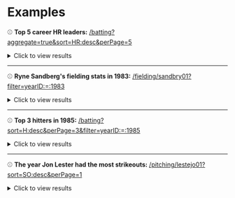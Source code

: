 # Examples


:baseball: **Top 5 career HR leaders:** [/batting?aggregate=true&sort=HR:desc&perPage=5](https://api.mlb-data.ryanrickgauer.com/main.php/batting?aggregate=true&sort=HR:desc&perPage=5)

<details><summary>Click to view results</summary>

```json
[
    {
        "playerID": "bondsba01",
        "nameFirst": "Barry",
        "nameLast": "Bonds",
        "years": 22,
        "G": 2986,
        "G_batting": null,
        "AB": 9847,
        "R": 2227,
        "H": 2935,
        "2B": 601,
        "3B": 77,
        "HR": 762,
        "RBI": 1996,
        "SB": 514,
        "CS": 141,
        "BB": 2558,
        "SO": 1539,
        "IBB": 688,
        "HBP": 106,
        "SH": 4,
        "SF": 91,
        "GIDP": 165
    },
    {
        "playerID": "aaronha01",
        "nameFirst": "Hank",
        "nameLast": "Aaron",
        "years": 23,
        "G": 3298,
        "G_batting": null,
        "AB": 12364,
        "R": 2174,
        "H": 3771,
        "2B": 624,
        "3B": 98,
        "HR": 755,
        "RBI": 2297,
        "SB": 240,
        "CS": 73,
        "BB": 1402,
        "SO": 1383,
        "IBB": 293,
        "HBP": 32,
        "SH": 21,
        "SF": 121,
        "GIDP": 328
    },
    {
        "playerID": "ruthba01",
        "nameFirst": "Babe",
        "nameLast": "Ruth",
        "years": 22,
        "G": 2503,
        "G_batting": null,
        "AB": 8398,
        "R": 2174,
        "H": 2873,
        "2B": 506,
        "3B": 136,
        "HR": 714,
        "RBI": 2217,
        "SB": 123,
        "CS": 117,
        "BB": 2062,
        "SO": 1330,
        "IBB": null,
        "HBP": 43,
        "SH": 113,
        "SF": null,
        "GIDP": 2
    },
    {
        "playerID": "rodrial01",
        "nameFirst": "Alex",
        "nameLast": "Rodriguez",
        "years": 22,
        "G": 2784,
        "G_batting": null,
        "AB": 10566,
        "R": 2021,
        "H": 3115,
        "2B": 548,
        "3B": 31,
        "HR": 696,
        "RBI": 2086,
        "SB": 329,
        "CS": 76,
        "BB": 1338,
        "SO": 2287,
        "IBB": 97,
        "HBP": 176,
        "SH": 16,
        "SF": 111,
        "GIDP": 261
    },
    {
        "playerID": "mayswi01",
        "nameFirst": "Willie",
        "nameLast": "Mays",
        "years": 22,
        "G": 2992,
        "G_batting": null,
        "AB": 10881,
        "R": 2062,
        "H": 3283,
        "2B": 523,
        "3B": 140,
        "HR": 660,
        "RBI": 1903,
        "SB": 338,
        "CS": 103,
        "BB": 1464,
        "SO": 1526,
        "IBB": 192,
        "HBP": 44,
        "SH": 13,
        "SF": 91,
        "GIDP": 251
    }
]
```

</details>


---

:baseball: **Ryne Sandberg's fielding stats in 1983:** [/fielding/sandbry01?filter=yearID:=:1983](https://api.mlb-data.ryanrickgauer.com/main.php/fielding/sandbry01?filter=yearID:=:1983)


<details><summary>Click to view results</summary>

```json
[
    {
        "playerID": "sandbry01",
        "nameFirst": "Ryne",
        "nameLast": "Sandberg",
        "yearID": 1983,
        "stint": 1,
        "teamID": "CHN",
        "team_ID": 1871,
        "teamName": "Chicago Cubs",
        "lgID": "NL",
        "POS": "2B",
        "G": 157,
        "GS": 153,
        "InnOuts": 4045,
        "PO": 330,
        "A": 571,
        "E": 13,
        "DP": 126,
        "PB": null,
        "WP": null,
        "SB": null,
        "CS": null,
        "ZR": null
    },
    {
        "playerID": "sandbry01",
        "nameFirst": "Ryne",
        "nameLast": "Sandberg",
        "yearID": 1983,
        "stint": 1,
        "teamID": "CHN",
        "team_ID": 1871,
        "teamName": "Chicago Cubs",
        "lgID": "NL",
        "POS": "SS",
        "G": 1,
        "GS": 0,
        "InnOuts": 3,
        "PO": 0,
        "A": 1,
        "E": 0,
        "DP": 0,
        "PB": null,
        "WP": null,
        "SB": null,
        "CS": null,
        "ZR": null
    }
]
```


</details>


---

:baseball: **Top 3 hitters in 1985:** [/batting?sort=H:desc&perPage=3&filter=yearID:=:1985](https://api.mlb-data.ryanrickgauer.com/main.php/batting?sort=H:desc&perPage=3&filter=yearID:=:1985)


<details><summary>Click to view results</summary>

```json
[
    {
        "playerID": "boggswa01",
        "nameFirst": "Wade",
        "nameLast": "Boggs",
        "yearID": 1985,
        "stint": 1,
        "teamID": "BOS",
        "team_ID": 1920,
        "lgID": "AL",
        "G": 161,
        "G_batting": null,
        "AB": 653,
        "R": 107,
        "H": 240,
        "2B": 42,
        "3B": 3,
        "HR": 8,
        "RBI": 78,
        "SB": 2,
        "CS": 1,
        "BB": 96,
        "SO": 61,
        "IBB": 5,
        "HBP": 4,
        "SH": 3,
        "SF": 2,
        "GIDP": 20
    },
    {
        "playerID": "mcgeewi01",
        "nameFirst": "Willie",
        "nameLast": "McGee",
        "yearID": 1985,
        "stint": 1,
        "teamID": "SLN",
        "team_ID": 1941,
        "lgID": "NL",
        "G": 152,
        "G_batting": null,
        "AB": 612,
        "R": 114,
        "H": 216,
        "2B": 26,
        "3B": 18,
        "HR": 10,
        "RBI": 82,
        "SB": 56,
        "CS": 16,
        "BB": 34,
        "SO": 86,
        "IBB": 2,
        "HBP": 0,
        "SH": 1,
        "SF": 5,
        "GIDP": 3
    },
    {
        "playerID": "mattido01",
        "nameFirst": "Don",
        "nameLast": "Mattingly",
        "yearID": 1985,
        "stint": 1,
        "teamID": "NYA",
        "team_ID": 1933,
        "lgID": "AL",
        "G": 159,
        "G_batting": null,
        "AB": 652,
        "R": 107,
        "H": 211,
        "2B": 48,
        "3B": 3,
        "HR": 35,
        "RBI": 145,
        "SB": 2,
        "CS": 2,
        "BB": 56,
        "SO": 41,
        "IBB": 13,
        "HBP": 2,
        "SH": 2,
        "SF": 15,
        "GIDP": 15
    }
]
```

</details>


---

:baseball: **The year Jon Lester had the most strikeouts:** [/pitching/lestejo01?sort=SO:desc&perPage=1](https://api.mlb-data.ryanrickgauer.com/main.php/pitching/lestejo01?sort=SO:desc&perPage=1)


<details><summary>Click to view results</summary>


```json
[
    {
        "playerID": "lestejo01",
        "nameFirst": "Jon",
        "nameLast": "Lester",
        "year": 2009,
        "stint": 1,
        "team_ID": 2599,
        "teamName": "Boston Red Sox",
        "lgID": "AL",
        "W": 15,
        "L": 8,
        "G": 32,
        "GS": 32,
        "CG": 2,
        "SHO": 0,
        "SV": 0,
        "IPouts": 610,
        "H": 186,
        "ER": 77,
        "HR": 20,
        "BB": 64,
        "SO": 225,
        "BAOpp": 0.242,
        "ERA": 3.41,
        "IBB": 0,
        "WP": 6,
        "HBP": 3,
        "BK": 0,
        "BFP": 843,
        "GF": 0,
        "R": 80,
        "SH": 2,
        "SF": 6,
        "GIDP": 14
    }
]
```


</details>



